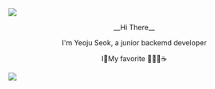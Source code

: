 <img src="https://capsule-render.vercel.app/api?type=wave&color=fcccdd&height=300&section=header&text=hello%20I'm YEOJU&fontSize=90&"/>

<p align="center">
__Hi There__</p>

<p align="center">I'm Yeoju Seok, a junior backemd developer</p>
<p align="center">I🌱My favorite 🧘‍♀️🎼☕️</p>



<img src="https://capsule-render.vercel.app/api?type=wave&color=fcccdd&height=150&section=footer&fontSize=90&"/>

